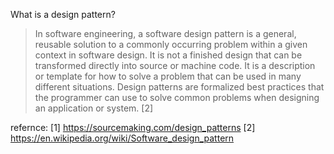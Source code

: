 What is a design pattern?
> In software engineering, a software design pattern is a general, reusable solution to a commonly occurring problem within a given context in software design. It is not a finished design that can be transformed directly into source or machine code. It is a description or template for how to solve a problem that can be used in many different situations. Design patterns are formalized best practices that the programmer can use to solve common problems when designing an application or system. [2]



refernce:
[1] https://sourcemaking.com/design_patterns
[2] https://en.wikipedia.org/wiki/Software_design_pattern
